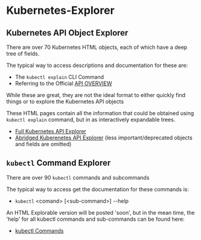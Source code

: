 # Kubernetes-Explorer

## Kubernetes API Object Explorer

There are over 70 Kubernetes HTML objects, each of which have a deep tree of fields.

The typical way to access descriptions and documentation for these are:

 - The ```kubectl explain``` CLI Command
 - Referring to the Official [API OVERVIEW](https://kubernetes.io/docs/reference/generated/kubernetes-api/v1.23/) 

While these are great, they are not the ideal format to either quickly find things or to explore the Kubernetes API objects

These HTML pages contain all the information that could be obtained using ```kubectl explain``` command, but  in as interactively expandable trees.

- [Full Kubernetes API Explorer](kubernetesExplorer.html)
- [Abridged Kuberenetes API Explorer](http://) (less important/deprecated objects and fields are omitted)
 

## ```kubectl``` Command Explorer

There are over 90 ```kubectl``` commands and subcommands

The typical way to access get the documentation for these commands is:

- ```kubectl``` \<comand> [\<sub-command>] --help

An HTML Explorable version will be posted 'soon', but in the mean time, the 'help' for all kubectl commands and sub-commands can be found here:

- [kubectl Commands](kubectlCommands)

    
